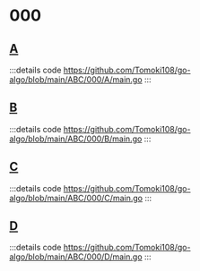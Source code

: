 # 000

## [A](https://atcoder.jp/contests/abc000/tasks/abc000_a)

:::details code
https://github.com/Tomoki108/go-algo/blob/main/ABC/000/A/main.go
:::

## [B](https://atcoder.jp/contests/abc000/tasks/abc000_b)

:::details code
https://github.com/Tomoki108/go-algo/blob/main/ABC/000/B/main.go
:::

## [C](https://atcoder.jp/contests/abc000/tasks/abc000_c)

:::details code
https://github.com/Tomoki108/go-algo/blob/main/ABC/000/C/main.go
:::

## [D](https://atcoder.jp/contests/abc000/tasks/abc000_d)

:::details code
https://github.com/Tomoki108/go-algo/blob/main/ABC/000/D/main.go
:::
